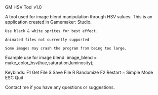 GM HSV Tool v1.0

A tool used for image blend manipulation through HSV values. This is an application created in Gamemaker: Studio.

	Use black & white sprites for best effect.
	
	Animated files not currently supported
	
	Some images may crash the program from being too large.


Example use for image blend: image_blend = make_color_hsv(hue,saturation,luminosity);
	
Keybinds:
	F1	Get File
	S	Save File
	R	Randomize
	F2	Restart
	~	Simple Mode
	ESC	Quit

Contact me if you have any questions or suggestions.